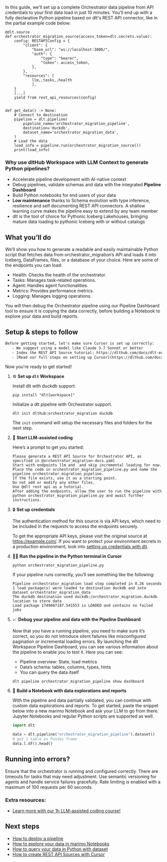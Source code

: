 In this guide, we'll set up a complete Orchestrator data pipeline from API credentials to your first data load in just 10 minutes. You'll end up with a fully declarative Python pipeline based on dlt's REST API connector, like in the partial example code below:

```python-outcome
@dlt.source
def orchestrator_migration_source(access_token=dlt.secrets.value):
    config: RESTAPIConfig = {
        "client": {
            "base_url": "ws://localhost:3000/",
            "auth": {
                "type": "bearer",
                "token": access_token,
            },
        },
        "resources": [
            llm,,tasks,,health
            ],
    }
    [...]
    yield from rest_api_resources(config)


def get_data() -> None:
    # Connect to destination
    pipeline = dlt.pipeline(
        pipeline_name='orchestrator_migration_pipeline',
        destination='duckdb',
        dataset_name='orchestrator_migration_data', 
    )
    # Load the data
    load_info = pipeline.run(orchestrator_migration_source())
    print(load_info) 
```

### Why use dltHub Workspace with LLM Context to generate Python pipelines?

- Accelerate pipeline development with AI-native context
- Debug pipelines, validate schemas and data with the integrated **Pipeline Dashboard**
- Build Python notebooks for end users of your data
- **Low maintenance** thanks to Schema evolution with type inference, resilience and self documenting REST API connectors. A shallow learning curve makes the pipeline easy to extend by any team member
- dlt is the tool of choice for Pythonic Iceberg Lakehouses, bringing mature data loading to pythonic Iceberg with or without catalogs

## What you’ll do

We’ll show you how to generate a readable and easily maintainable Python script that fetches data from orchestrator_migration’s API and loads it into Iceberg, DataFrames, files, or a database of your choice. Here are some of the endpoints you can load:

- Health: Checks the health of the orchestrator.
- Tasks: Manages task-related operations.
- Agent: Handles agent functionalities.
- Metrics: Provides performance metrics.
- Logging: Manages logging operations.

You will then debug the Orchestrator pipeline using our Pipeline Dashboard tool to ensure it is copying the data correctly, before building a Notebook to explore your data and build reports.

## Setup & steps to follow

```default
Before getting started, let's make sure Cursor is set up correctly:
   - We suggest using a model like Claude 3.7 Sonnet or better
   - Index the REST API Source tutorial: https://dlthub.com/docs/dlt-ecosystem/verified-sources/rest_api/ and add it to context as **@dlt rest api**
   - [Read our full steps on setting up Cursor](https://dlthub.com/docs/dlt-ecosystem/llm-tooling/cursor-restapi#23-configuring-cursor-with-documentation)
```

Now you're ready to get started!

1. ⚙️ **Set up `dlt` Workspace**
    
    Install dlt with duckdb support:
    ```shell
    pip install "dlt[workspace]"
    ```

    Initialize a dlt pipeline with Orchestrator support.
    ```shell
    dlt init dlthub:orchestrator_migration duckdb
    ```

    The `init` command will setup the necessary files and folders for the next step.
    
2. 🤠 **Start LLM-assisted coding**
    
    Here’s a prompt to get you started:
    
    ```prompt
    Please generate a REST API Source for Orchestrator API, as specified in @orchestrator_migration-docs.yaml 
    Start with endpoints llm and  and skip incremental loading for now. 
    Place the code in orchestrator_migration_pipeline.py and name the pipeline orchestrator_migration_pipeline. 
    If the file exists, use it as a starting point. 
    Do not add or modify any other files. 
    Use @dlt rest api as a tutorial. 
    After adding the endpoints, allow the user to run the pipeline with python orchestrator_migration_pipeline.py and await further instructions.
    ```

    
3. 🔒 **Set up credentials** 
    
    The authentication method for this source is via API keys, which need to be included in the requests to access the endpoints securely.
    
    To get the appropriate API keys, please visit the original source at https://example.com/.
    If you want to protect your environment secrets in a production environment, look into [setting up credentials with dlt](https://dlthub.com/docs/walkthroughs/add_credentials).
    
4. 🏃‍♀️ **Run the pipeline in the Python terminal in Cursor**
    
    ```shell
    python orchestrator_migration_pipeline.py
    ```
    
    If your pipeline runs correctly, you’ll see something like the following:
    
    ```shell
    Pipeline orchestrator_migration load step completed in 0.26 seconds
    1 load package(s) were loaded to destination duckdb and into dataset orchestrator_migration_data
    The duckdb destination used duckdb:/orchestrator_migration.duckdb location to store data
    Load package 1749667187.541553 is LOADED and contains no failed jobs
    ```
    
5. 📈 **Debug your pipeline and data with the Pipeline Dashboard**

    Now that you have a running pipeline, you need to make sure it’s correct, so you do not introduce silent failures like misconfigured pagination or incremental loading errors. By launching the dlt Workspace Pipeline Dashboard, you can see various information about the pipeline to enable you to test it. Here you can see:
    - Pipeline overview: State, load metrics
    - Data’s schema: tables, columns, types, hints
    - You can query the data itself
    
    ```shell
    dlt pipeline orchestrator_migration_pipeline show dashboard
    ```
    
6. 🐍 **Build a Notebook with data explorations and reports**

    With the pipeline and data partially validated, you can continue with custom data explorations and reports. To get started, paste the snippet below into a new marimo Notebook and ask your LLM to go from there. Jupyter Notebooks and regular Python scripts are supported as well.

    
    ```python
    import dlt

   data = dlt.pipeline("orchestrator_migration_pipeline").dataset()
   # get l table as Pandas frame
   data.l.df().head()
    ```

## Running into errors?

Ensure that the orchestrator is running and configured correctly. There are timeouts for tasks that may need adjustment. Use semantic versioning for agents and handle service failures gracefully. Rate limiting is enabled with a maximum of 100 requests per 60 seconds.

### Extra resources:

- [Learn more with our 1h LLM-assisted coding course!](https://www.youtube.com/watch?v=GGid70rnJuM)

## Next steps

- [How to deploy a pipeline](https://dlthub.com/docs/walkthroughs/deploy-a-pipeline)
- [How to explore your data in marimo Notebooks](https://dlthub.com/docs/general-usage/dataset-access/marimo)
- [How to query your data in Python with dataset](https://dlthub.com/docs/general-usage/dataset-access/dataset)
- [How to create REST API Sources with Cursor](https://dlthub.com/docs/dlt-ecosystem/llm-tooling/cursor-restapi)
